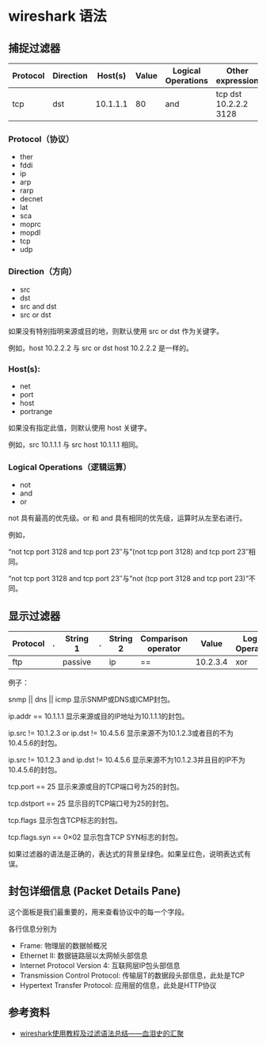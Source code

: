 # wireshark 语法
## 捕捉过滤器

|Protocol|Direction|Host(s)|Value|Logical Operations|Other expression|
|-|-|-|-|-|-|
|tcp|dst|10.1.1.1|80|and|tcp dst 10.2.2.2 3128|

### Protocol（协议）
* ther
* fddi
* ip
* arp
* rarp
* decnet
* lat
* sca
* moprc
* mopdl
* tcp
* udp

### Direction（方向）
* src
* dst
* src and dst
* src or dst

如果没有特别指明来源或目的地，则默认使用 src or dst 作为关键字。

例如，host 10.2.2.2 与 src or dst host 10.2.2.2 是一样的。

### Host(s):
* net
* port
* host
* portrange

如果没有指定此值，则默认使用 host 关键字。

例如，src 10.1.1.1 与 src host 10.1.1.1 相同。

### Logical Operations（逻辑运算）
* not
* and
* or

not 具有最高的优先级。or 和 and 具有相同的优先级，运算时从左至右进行。

例如，

“not tcp port 3128 and tcp port 23″与”(not tcp port 3128) and tcp port 23″相同。

“not tcp port 3128 and tcp port 23″与”not (tcp port 3128 and tcp port 23)”不同。

## 显示过滤器

|Protocol|.|String 1|.|String 2|Comparison operator|Value|Logical Operations|Other expression|
|-|-|-|-|-|-|-|-|-|
|ftp||passive||ip|==|10.2.3.4	|xor|ticmp.type|

例子：

snmp || dns || icmp	显示SNMP或DNS或ICMP封包。

ip.addr == 10.1.1.1 显示来源或目的IP地址为10.1.1.1的封包。

ip.src != 10.1.2.3 or ip.dst != 10.4.5.6 显示来源不为10.1.2.3或者目的不为10.4.5.6的封包。

ip.src != 10.1.2.3 and ip.dst != 10.4.5.6 显示来源不为10.1.2.3并且目的IP不为10.4.5.6的封包。

tcp.port == 25	显示来源或目的TCP端口号为25的封包。

tcp.dstport == 25	显示目的TCP端口号为25的封包。

tcp.flags	显示包含TCP标志的封包。

tcp.flags.syn == 0×02	显示包含TCP SYN标志的封包。

如果过滤器的语法是正确的，表达式的背景呈绿色。如果呈红色，说明表达式有误。

## 封包详细信息 (Packet Details Pane)
这个面板是我们最重要的，用来查看协议中的每一个字段。

各行信息分别为
* Frame: 物理层的数据帧概况
* Ethernet II: 数据链路层以太网帧头部信息
* Internet Protocol Version 4: 互联网层IP包头部信息
* Transmission Control Protocol: 传输层T的数据段头部信息，此处是TCP
* Hypertext Transfer Protocol: 应用层的信息，此处是HTTP协议

## 参考资料
* [wireshark使用教程及过滤语法总结——血泪史的汇聚](https://www.zhoulujun.cn/html/tools/NetTools/PacketCapture/7908.html)
